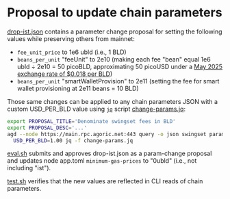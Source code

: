 # Proposal to update chain parameters

[drop-ist.json](./drop-ist.json) contains a parameter change proposal for
setting the following values while preserving others from mainnet:
* `fee_unit_price` to 1e6 ubld (i.e., 1 BLD)
* `beans_per_unit` "feeUnit" to 2e10 (making each fee "bean" equal
  1e6 ubld ÷ 2e10 = 50 picoBLD, approximating 50 picoUSD under a
  [May 2025 exchange rate of $0.018 per BLD](
  https://web.archive.org/web/20250513143420/https://coinmarketcap.com/currencies/agoric/
  ))
* `beans_per_unit` "smartWalletProvision" to 2e11 (setting the fee for smart
  wallet provisioning at 2e11 beans = 10 BLD)

Those same changes can be applied to any chain parameters JSON with a custom
USD_PER_BLD value using [`jq`](https://jqlang.org/) script
[change-params.jq](./change-params.jq):
```sh
export PROPOSAL_TITLE='Denominate swingset fees in BLD'
export PROPOSAL_DESC='...'
agd --node https://main.rpc.agoric.net:443 query -o json swingset params |
  USD_PER_BLD=1.00 jq -f change-params.jq
```

[eval.sh](./eval.sh) submits and approves drop-ist.json as a param-change
proposal and updates node app.toml `minimum-gas-prices` to "0ubld" (i.e., not
including "ist").

[test.sh](./test.sh) verifies that the new values are reflected in CLI reads of
chain parameters.
